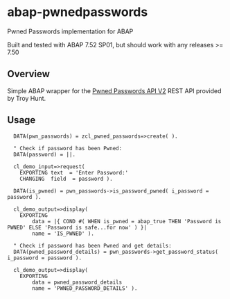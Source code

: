 # abap-pwnedpasswords
Pwned Passwords implementation for ABAP

Built and tested with ABAP 7.52 SP01, but should work with any releases >= 7.50

## Overview
Simple ABAP wrapper for the [Pwned Passwords API V2](https://haveibeenpwned.com/api/v2#PwnedPasswords) REST API provided by Troy Hunt.

## Usage
```ABAP
  DATA(pwn_passwords) = zcl_pwned_passwords=>create( ).

  " Check if password has been Pwned:
  DATA(password) = ||.

  cl_demo_input=>request(
    EXPORTING text  = 'Enter Password:'
    CHANGING  field  = password ).

  DATA(is_pwned) = pwn_passwords->is_password_pwned( i_password = password ).

  cl_demo_output=>display(
    EXPORTING
        data = |{ COND #( WHEN is_pwned = abap_true THEN 'Password is PWNED' ELSE 'Password is safe...for now' ) }|
        name = 'IS_PWNED' ).

  " Check if password has been Pwned and get details:
  DATA(pwned_password_details) = pwn_passwords->get_password_status( i_password = password ).

  cl_demo_output=>display(
    EXPORTING
        data = pwned_password_details
        name = 'PWNED_PASSWORD_DETAILS' ).
```
